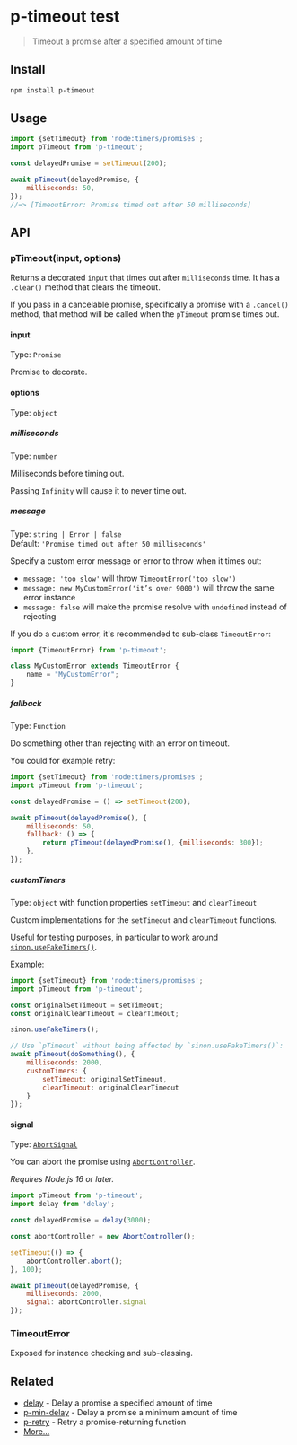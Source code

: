 # p-timeout test

> Timeout a promise after a specified amount of time

## Install

```sh
npm install p-timeout
```

## Usage

```js
import {setTimeout} from 'node:timers/promises';
import pTimeout from 'p-timeout';

const delayedPromise = setTimeout(200);

await pTimeout(delayedPromise, {
	milliseconds: 50,
});
//=> [TimeoutError: Promise timed out after 50 milliseconds]
```

## API

### pTimeout(input, options)

Returns a decorated `input` that times out after `milliseconds` time. It has a `.clear()` method that clears the timeout.

If you pass in a cancelable promise, specifically a promise with a `.cancel()` method, that method will be called when the `pTimeout` promise times out.

#### input

Type: `Promise`

Promise to decorate.

#### options

Type: `object`

##### milliseconds

Type: `number`

Milliseconds before timing out.

Passing `Infinity` will cause it to never time out.

##### message

Type: `string | Error | false`\
Default: `'Promise timed out after 50 milliseconds'`

Specify a custom error message or error to throw when it times out:

- `message: 'too slow'` will throw `TimeoutError('too slow')`
- `message: new MyCustomError('it’s over 9000')` will throw the same error instance
- `message: false` will make the promise resolve with `undefined` instead of rejecting

If you do a custom error, it's recommended to sub-class `TimeoutError`:

```js
import {TimeoutError} from 'p-timeout';

class MyCustomError extends TimeoutError {
	name = "MyCustomError";
}
```

##### fallback

Type: `Function`

Do something other than rejecting with an error on timeout.

You could for example retry:

```js
import {setTimeout} from 'node:timers/promises';
import pTimeout from 'p-timeout';

const delayedPromise = () => setTimeout(200);

await pTimeout(delayedPromise(), {
	milliseconds: 50,
	fallback: () => {
		return pTimeout(delayedPromise(), {milliseconds: 300});
	},
});
```

##### customTimers

Type: `object` with function properties `setTimeout` and `clearTimeout`

Custom implementations for the `setTimeout` and `clearTimeout` functions.

Useful for testing purposes, in particular to work around [`sinon.useFakeTimers()`](https://sinonjs.org/releases/latest/fake-timers/).

Example:

```js
import {setTimeout} from 'node:timers/promises';
import pTimeout from 'p-timeout';

const originalSetTimeout = setTimeout;
const originalClearTimeout = clearTimeout;

sinon.useFakeTimers();

// Use `pTimeout` without being affected by `sinon.useFakeTimers()`:
await pTimeout(doSomething(), {
	milliseconds: 2000,
	customTimers: {
		setTimeout: originalSetTimeout,
		clearTimeout: originalClearTimeout
	}
});
```

#### signal

Type: [`AbortSignal`](https://developer.mozilla.org/en-US/docs/Web/API/AbortSignal)

You can abort the promise using [`AbortController`](https://developer.mozilla.org/en-US/docs/Web/API/AbortController).

*Requires Node.js 16 or later.*

```js
import pTimeout from 'p-timeout';
import delay from 'delay';

const delayedPromise = delay(3000);

const abortController = new AbortController();

setTimeout(() => {
	abortController.abort();
}, 100);

await pTimeout(delayedPromise, {
	milliseconds: 2000,
	signal: abortController.signal
});
```

### TimeoutError

Exposed for instance checking and sub-classing.

## Related

- [delay](https://github.com/sindresorhus/delay) - Delay a promise a specified amount of time
- [p-min-delay](https://github.com/sindresorhus/p-min-delay) - Delay a promise a minimum amount of time
- [p-retry](https://github.com/sindresorhus/p-retry) - Retry a promise-returning function
- [More…](https://github.com/sindresorhus/promise-fun)
